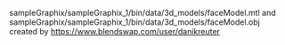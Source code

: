 sampleGraphix/sampleGraphix_1/bin/data/3d_models/faceModel.mtl and sampleGraphix/sampleGraphix_1/bin/data/3d_models/faceModel.obj created by https://www.blendswap.com/user/danikreuter